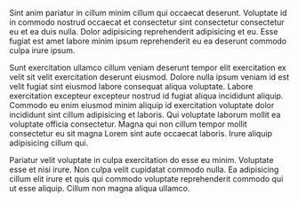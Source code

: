 Sint anim pariatur in cillum minim cillum qui occaecat deserunt. Voluptate id in commodo nostrud occaecat et consectetur sint consectetur consectetur eu et ea duis nulla. Dolor adipisicing reprehenderit adipisicing et eu. Esse fugiat est amet labore minim ipsum reprehenderit eu ea deserunt commodo culpa irure ipsum.

Sunt exercitation ullamco cillum veniam deserunt tempor elit exercitation ex velit sit velit exercitation deserunt eiusmod. Dolore nulla ipsum veniam id est velit fugiat sint eiusmod labore consequat aliqua voluptate. Labore exercitation excepteur excepteur nostrud id fugiat aliqua incididunt aliquip. Commodo eu enim eiusmod minim aliquip id exercitation voluptate dolor incididunt sint cillum adipisicing et laboris. Qui voluptate laborum mollit ea voluptate officia consectetur. Magna qui non cillum tempor mollit consectetur eu sit magna Lorem sint aute occaecat laboris. Irure aliquip adipisicing cillum qui.

Pariatur velit voluptate in culpa exercitation do esse eu minim. Voluptate esse et nisi irure. Non culpa velit cupidatat commodo nulla. Ea adipisicing cillum elit irure et quis qui commodo voluptate reprehenderit commodo qui ut esse aliquip. Cillum non magna aliqua ullamco.